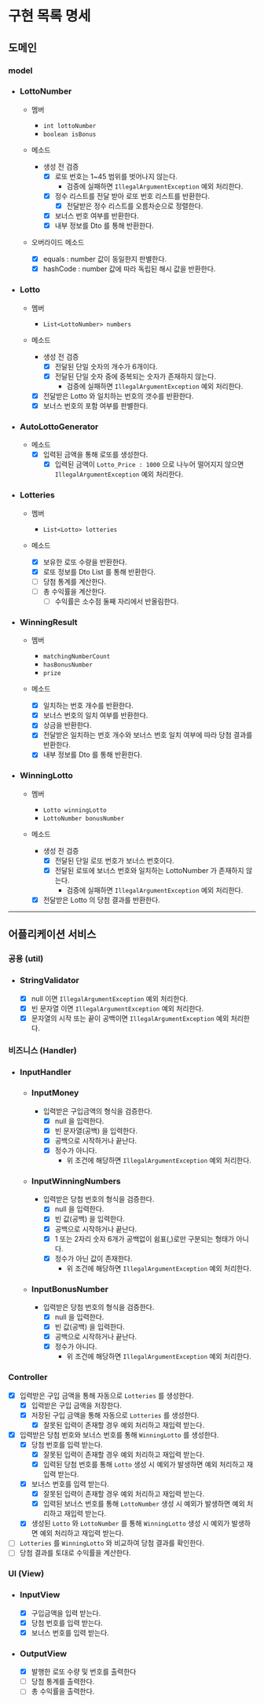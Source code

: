 # 구현 목록 명세

## 도메인
### model
- ### LottoNumber
  - 멤버
    - `int lottoNumber`
    - `boolean isBonus`

  - 메소드
    - 생성 전 검증
      - [x] 로또 번호는 1~45 범위를 벗어나지 않는다.
        - 검증에 실패하면 `IllegalArgumentException` 예외 처리한다.
      - [x] 정수 리스트를 전달 받아 로또 번호 리스트를 반환한다.
        - [x] 전달받은 정수 리스트를 오름차순으로 정렬한다.
      - [x] 보너스 번호 여부를 반환한다.
      - [x] 내부 정보를 Dto 를 통해 반환한다.

  - 오버라이드 메소드
    - [x] equals : number 값이 동일한지 판별한다.
    - [x] hashCode : number 값에 따라 독립된 해시 값을 반환한다.

- ### Lotto
  - 멤버
    - `List<LottoNumber> numbers`

  - 메소드
    - 생성 전 검증
      - [x] 전달된 단일 숫자의 개수가 6개이다.
      - [x] 전달된 단일 숫자 중에 중복되는 숫자가 존재하지 않는다.
        - 검증에 실패하면 `IllegalArgumentException` 예외 처리한다.
    - [x] 전달받은 Lotto 와 일치하는 번호의 갯수를 반환한다.
    - [x] 보너스 번호의 포함 여부를 판별한다.

- ### AutoLottoGenerator
  - 메소드
    - [x] 입력된 금액을 통해 로또를 생성한다.
      - [x] 입력된 금액이 `Lotto_Price : 1000` 으로 나누어 떨어지지 않으면 `IllegalArgumentException` 예외 처리한다.

- ### Lotteries
  - 멤버
    - `List<Lotto> lotteries`

  - 메소드
    - [x] 보유한 로또 수량을 반환한다.
    - [x] 로또 정보를 Dto List 를 통해 반환한다.
    - [ ] 당첨 통계를 계산한다.
    - [ ] 총 수익률을 계산한다.
      - [ ] 수익률은 소수점 둘째 자리에서 반올림한다.

- ### WinningResult
  - 멤버
    - `matchingNumberCount`
    - `hasBonusNumber`
    - `prize`

  - 메소드
    - [x] 일치하는 번호 개수를 반환한다.
    - [x] 보너스 번호의 일치 여부를 반환한다.
    - [x] 상금을 반환한다.
    - [x] 전달받은 일치하는 번호 개수와 보너스 번호 일치 여부에 따라 당첨 결과를 반환한다.
    - [x] 내부 정보를 Dto 를 통해 반환한다.

- ### WinningLotto
  - 멤버
    - `Lotto winningLotto`
    - `LottoNumber bonusNumber`

  - 메소드
    - 생성 전 검증
      - [x] 전달된 단일 로또 번호가 보너스 번호이다.
      - [x] 전달된 로또에 보너스 번호와 일치하는 LottoNumber 가 존재하지 않는다.
        - 검증에 실패하면 `IllegalArgumentException` 예외 처리한다.
    - [x] 전달받은 Lotto 의 당첨 결과를 반환한다.

---

## 어플리케이션 서비스
### 공용 (util)
- ### StringValidator
    - [x] null 이면 `IllegalArgumentException` 예외 처리한다.
    - [x] 빈 문자열 이면 `IllegalArgumentException` 예외 처리한다.
    - [x] 문자열의 시작 또는 끝이 공백이면 `IllegalArgumentException` 예외 처리한다.

### 비즈니스 (Handler)
- ### InputHandler
  - ### InputMoney
    - 입력받은 구입금액의 형식을 검증한다.
      - [x] null 을 입력한다.
      - [x] 빈 문자열(공백) 을 입력한다.
      - [x] 공백으로 시작하거나 끝난다.
      - [x] 정수가 아니다.
        - 위 조건에 해당하면 `IllegalArgumentException` 예외 처리한다.

  - ### InputWinningNumbers
    - 입력받은 당첨 번호의 형식을 검증한다.
      - [x] null 을 입력한다.
      - [x] 빈 값(공백) 을 입력한다.
      - [x] 공백으로 시작하거나 끝난다.
      - [x] 1 또는 2자리 숫자 6개가 공백없이 쉼표(,)로만 구분되는 형태가 아니다.
      - [x] 정수가 아닌 값이 존재한다.
        - 위 조건에 해당하면 `IllegalArgumentException` 예외 처리한다.
 
  - ### InputBonusNumber
    - 입력받은 당첨 번호의 형식을 검증한다.
      - [x] null 을 입력한다.
      - [x] 빈 값(공백) 을 입력한다.
      - [x] 공백으로 시작하거나 끝난다.
      - [x] 정수가 아니다.
        - 위 조건에 해당하면 `IllegalArgumentException` 예외 처리한다. 

### Controller
- [x] 입력받은 구입 금액을 통해 자동으로 `Lotteries` 를 생성한다.
  - [x] 입력받은 구입 금액을 저장한다.
  - [x] 저장된 구입 금액을 통해 자동으로 `Lotteries` 를 생성한다.
    - [x] 잘못된 입력이 존재할 경우 예외 처리하고 재입력 받는다.
  
- [x] 입력받은 당첨 번호와 보너스 번호를 통해 `WinningLotto` 를 생성한다.
    - [x] 당첨 번호를 입력 받는다.
      - [x] 잘못된 입력이 존재할 경우 예외 처리하고 재입력 받는다.
      - [x] 입력된 당첨 번호를 통해 `Lotto` 생성 시 예외가 발생하면 예외 처리하고 재입력 받는다.
    - [x] 보너스 번호를 입력 받는다.
      - [x] 잘못된 입력이 존재할 경우 예외 처리하고 재입력 받는다.
      - [x] 입력된 보너스 번호를 통해 `LottoNumber` 생성 시 예외가 발생하면 예외 처리하고 재입력 받는다.
  - [x] 생성된 `Lotto` 와 `LottoNumber` 를 통해 `WinningLotto` 생성 시 예외가 발생하면 예외 처리하고 재입력 받는다.

- [ ] `Lotteries` 를 `WinningLotto` 와 비교하여 당첨 결과를 확인한다.
- [ ] 당첨 결과를 토대로 수익률을 계산한다.

### UI (View)
- ### InputView
  - [x] 구입금액을 입력 받는다.
  - [x] 당첨 번호를 입력 받는다.
  - [x] 보너스 번호를 입력 받는다.

- ### OutputView
  - [x] 발행한 로또 수량 및 번호를 출력한다
  - [ ] 당첨 통계를 출력한다.
  - [ ] 총 수익률을 출력한다.